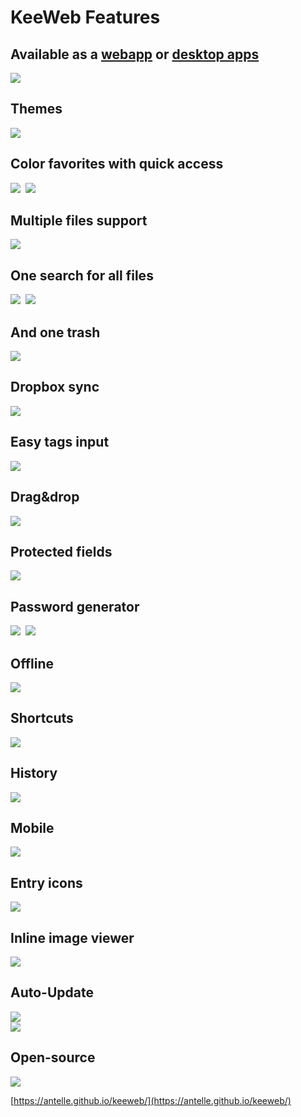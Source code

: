 # KeeWeb Features
## Available as a [webapp](https://antelle.github.io/keeweb/) or [desktop apps](https://github.com/antelle/keeweb/releases/latest)
![ ](https://habrastorage.org/files/a95/8ae/a5c/a958aea5c66d41a685ff283bfb453c39.png)
## Themes
![ ](https://habrastorage.org/files/b6e/ea1/425/b6eea14254c94449be2b3f335bd7ea63.png)
## Color favorites with quick access
![ ](https://habrastorage.org/files/dfd/619/89d/dfd61989d83542caba59f42d7e19714d.png)&nbsp;
![ ](https://habrastorage.org/files/074/f95/5ed/074f955edb334740900383dedc0c64b2.png)
## Multiple files support
![ ](https://habrastorage.org/files/16b/e21/5de/16be215de3314340a7c873e34f2e4adc.png)
## One search for all files
![ ](https://habrastorage.org/files/d9e/685/cd4/d9e685cd4177469da6123e60d7490486.png)&nbsp;
![ ](https://habrastorage.org/files/8fe/c69/7d3/8fec697d3392429a9e8d60f5b795abe5.png)
## And one trash
![ ](https://habrastorage.org/files/a3b/0c1/ca3/a3b0c1ca3d104b21af6372f915b318ef.png)
## Dropbox sync
![ ](https://habrastorage.org/files/8db/1d4/11c/8db1d411ca404fada936b470cfb9ca20.png)
## Easy tags input
![ ](https://habrastorage.org/files/4ba/000/bba/4ba000bbaba842b296749a6872b9e0aa.png)
## Drag&amp;drop
![ ](https://habrastorage.org/files/4c5/37a/e5f/4c537ae5f5404b64ad2c3110f7badc0b.png)
## Protected fields
![ ](https://habrastorage.org/files/40a/77b/fd2/40a77bfd2b66437fb8cf7ca007f7b45b.png)
## Password generator
![ ](https://habrastorage.org/files/69b/cbd/343/69bcbd3432ca456396c6d2a1ebc760df.png)&nbsp;
![ ](https://habrastorage.org/files/5bd/9f1/26f/5bd9f126f6d4496083258fc31d04db19.png)
## Offline
![ ](https://habrastorage.org/files/cd1/b17/78d/cd1b1778d5be47acb4b8731b25f40194.png)
## Shortcuts
![ ](https://habrastorage.org/files/f2c/115/19f/f2c11519f4e447a3bc18b03ec0437e34.png)
## History
![ ](https://habrastorage.org/files/980/92f/214/98092f2148754d91ac7711e57bc71747.png)
## Mobile
![ ](https://habrastorage.org/files/1f2/91b/b75/1f291bb75ffd4d35838be7f2d3f41345.png)
## Entry icons
![ ](https://habrastorage.org/files/a70/0ea/a55/a700eaa558b941acacbad19d6ad9dbc8.png)
## Inline image viewer
![ ](https://habrastorage.org/files/f80/e43/45d/f80e4345df354b4aa4ec67c29efb5153.png)
## Auto-Update
![ ](https://habrastorage.org/files/714/4c1/02f/7144c102fe9344b4957385c51af82f76.png)  
![ ](https://habrastorage.org/files/2ba/253/ee6/2ba253ee6f224ed6a3770e0e1162c269.png)
## Open-source
![ ](https://habrastorage.org/files/0dc/19f/38d/0dc19f38dcac4415a831cd0fec4ceef7.png)  
  
[https://antelle.github.io/keeweb/](https://antelle.github.io/keeweb/)
